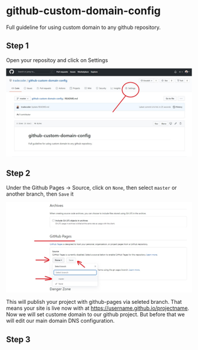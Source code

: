# github-custom-domain-config
Full guideline for using custom domain to any github repository. 

## Step 1
Open your repositoy and click on Settings

![Repo](/images/open-repo.jpg)


## Step 2

Under the Github Pages -> Source, click on `None`, then select `master` or another branch, then `Save` it

![Select Page Branch](/images/select-page-branch.jpg)

This will publish your project with github-pages via seleted branch. That means your site is live now with at https://username.github.io/projectname. Now we will set custome domain to our github project. But before that we will edit our main domain DNS configuration. 

## Step 3
